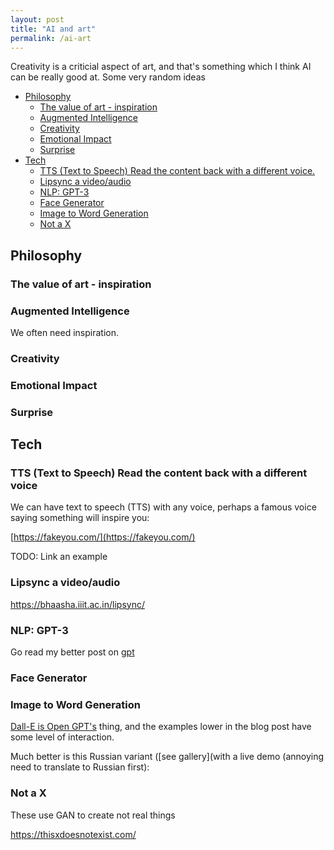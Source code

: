 ```yaml
---
layout: post
title: "AI and art"
permalink: /ai-art
---
```


Creativity is a criticial aspect of art, and that's something which I think AI can be really good at. Some very random ideas

<!-- prettier-ignore-start -->
<!-- vim-markdown-toc GFM -->

- [Philosophy](#philosophy)
    - [The value of art - inspiration](#the-value-of-art---inspiration)
    - [Augmented Intelligence](#augmented-intelligence)
    - [Creativity](#creativity)
    - [Emotional Impact](#emotional-impact)
    - [Surprise](#surprise)
- [Tech](#tech)
    - [TTS (Text to Speech) Read the content back with a different voice.](#tts-text-to-speech-read-the-content-back-with-a-different-voice)
    - [Lipsync a video/audio](#lipsync-a-videoaudio)
    - [NLP: GPT-3](#nlp-gpt-3)
    - [Face Generator](#face-generator)
    - [Image to Word Generation](#image-to-word-generation)
    - [Not a X](#not-a-x)

<!-- vim-markdown-toc -->
<!-- prettier-ignore-end -->

## Philosophy

### The value of art - inspiration

### Augmented Intelligence

We often need inspiration.

### Creativity

### Emotional Impact

### Surprise

## Tech

### TTS (Text to Speech) Read the content back with a different voice

We can have text to speech (TTS) with any voice, perhaps a famous voice saying something will inspire you:

[https://fakeyou.com/](https://fakeyou.com/)

TODO: Link an example

### Lipsync a video/audio

<https://bhaasha.iiit.ac.in/lipsync/>

### NLP: GPT-3

Go read my better post on [gpt](/gpt)

### Face Generator

### Image to Word Generation

[Dall-E is Open GPT's](https://openai.com/blog/dall-e/) thing, and the examples lower in the blog post have some level of interaction.

Much better is this Russian variant ([see gallery](with a live demo (annoying need to translate to Russian first):

### Not a X

These use GAN to create not real things

<https://thisxdoesnotexist.com/>
